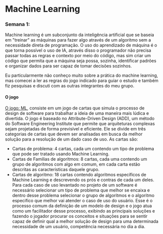 # Machine Learning 

### Semana 1: 
Machine learning é um subconjunto da inteligência artificial que se baseia em "treinar" as máquinas para fazer algo através de um algoritmo sem a necessidade direta de programação.
O uso do aprendizado de máquina é o que torna possível o uso de IA, através disso o programador não precisa passar todas as regras e contexto por meio do código, mas sim criar um código que permita que a máquina seja possa, sozinha, identificar padrões e organizar dados para ser capaz de tomar decisões sozinhos.

Eu particularmente não conheço muito sobre a prática do machine learning, mas comecei a ler as regras do jogo indicado para guiar o estudo e também fiz pesquisas e discuti com as outras integrantes do meu grupo.

#### O jogo
[O jogo: ML](https://smartdecisionsgame.com/), consiste em um jogo de cartas que simula o processo de design de software para trabalhar a ideia de uma maneira mais lúdica e divertida. O jogo é baseado no Attribute-Driven Design (ADD), um método do Software Engineering Institute que permite que arquiteturas complexas sejam projetadas de forma previsível e eficiente.
Ele se divide em três categorias de cartas que devem ser analisadas em busca da melhor solução para a resolução de um dado caso de uso.
As cartas são:
- Cartas de problema: 4 cartas, cada um contendo um tipo de problema que pode ser tratado usando Machine Learning.
- Cartas de Familias de algoritmos: 8 cartas, cada uma contendo um grupo de algoritmos com algo em comum, em cada carta estão descritas as caracteristicas daquele grupo.
- Cartas de algoritmo: 18 cartas contendo algoritmos específicos de Machine Learning e descrevendo os prós e contras de cada um deles.
Para cada caso de uso levantado no projeto de um software é necessário selecionar um tipo de problema que melhor se encaixa e dentro desse problema selecionar o grupo de algoritmos e o algoritmo especifico que melhor vai atender o caso de uso do usuário.
Esse é o processo comum da definição de um modelo de design e o jogo atua como um facilitador desse processo, exibindo as principais soluções e fazendo o jogador procurar os conceitos e situações para se sentir capaz de definir qual a melhor solução de design para uma determinada necessidade de um usuário, competência necessária no dia a dia.
